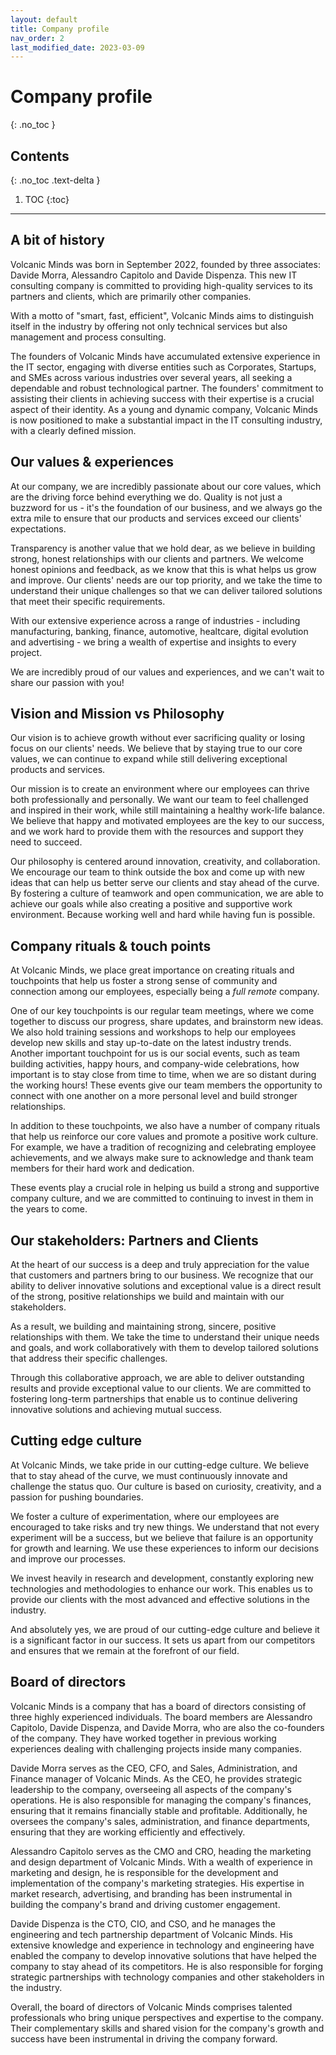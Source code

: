 ```yaml
---
layout: default
title: Company profile
nav_order: 2
last_modified_date: 2023-03-09
---
```


# Company profile
{: .no_toc }

## Contents
{: .no_toc .text-delta }

1. TOC
{:toc}

---

## A bit of history

Volcanic Minds was born in September 2022, founded by three associates: Davide Morra, Alessandro Capitolo and Davide Dispenza. This new IT consulting company is committed to providing high-quality services to its partners and clients, which are primarily other companies.

With a motto of "smart, fast, efficient", Volcanic Minds aims to distinguish itself in the industry by offering not only technical services but also management and process consulting. 

The founders of Volcanic Minds have accumulated extensive experience in the IT sector, engaging with diverse entities such as Corporates, Startups, and SMEs across various industries over several years, all seeking a dependable and robust technological partner. The founders' commitment to assisting their clients in achieving success with their expertise is a crucial aspect of their identity. As a young and dynamic company, Volcanic Minds is now positioned to make a substantial impact in the IT consulting industry, with a clearly defined mission.

## Our values & experiences

At our company, we are incredibly passionate about our core values, which are the driving force behind everything we do.
Quality is not just a buzzword for us - it's the foundation of our business, and we always go the extra mile to ensure that our products and services exceed our clients' expectations.

Transparency is another value that we hold dear, as we believe in building strong, honest relationships with our clients and partners. We welcome honest opinions and feedback, as we know that this is what helps us grow and improve.
Our clients' needs are our top priority, and we take the time to understand their unique challenges so that we can deliver tailored solutions that meet their specific requirements.

With our extensive experience across a range of industries - including manufacturing, banking, finance, automotive, healtcare, digital evolution and advertising - we bring a wealth of expertise and insights to every project. 

We are incredibly proud of our values and experiences, and we can't wait to share our passion with you!

## Vision and Mission vs Philosophy

Our vision is to achieve growth without ever sacrificing quality or losing focus on our clients' needs. We believe that by staying true to our core values, we can continue to expand while still delivering exceptional products and services.

Our mission is to create an environment where our employees can thrive both professionally and personally. We want our team to feel challenged and inspired in their work, while still maintaining a healthy work-life balance. We believe that happy and motivated employees are the key to our success, and we work hard to provide them with the resources and support they need to succeed.

Our philosophy is centered around innovation, creativity, and collaboration. We encourage our team to think outside the box and come up with new ideas that can help us better serve our clients and stay ahead of the curve. By fostering a culture of teamwork and open communication, we are able to achieve our goals while also creating a positive and supportive work environment. Because working well and hard while having fun is possible.

## Company rituals & touch points

At Volcanic Minds, we place great importance on creating rituals and touchpoints that help us foster a strong sense of community and connection among our employees, especially being a _full remote_ company.

One of our key touchpoints is our regular team meetings, where we come together to discuss our progress, share updates, and brainstorm new ideas. We also hold training sessions and workshops to help our employees develop new skills and stay up-to-date on the latest industry trends. Another important touchpoint for us is our social events, such as team building activities, happy hours, and company-wide celebrations, how important is to stay close from time to time, when we are so distant during the working hours! These events give our team members the opportunity to connect with one another on a more personal level and build stronger relationships.

In addition to these touchpoints, we also have a number of company rituals that help us reinforce our core values and promote a positive work culture. For example, we have a tradition of recognizing and celebrating employee achievements, and we always make sure to acknowledge and thank team members for their hard work and dedication.

These events play a crucial role in helping us build a strong and supportive company culture, and we are committed to continuing to invest in them in the years to come.

## Our stakeholders: Partners and Clients

At the heart of our success is a deep and truly appreciation for the value that customers and partners bring to our business. We recognize that our ability to deliver innovative solutions and exceptional value is a direct result of the strong, positive relationships we build and maintain with our stakeholders.

As a result, we building and maintaining strong, sincere, positive relationships with them. We take the time to understand their unique needs and goals, and work collaboratively with them to develop tailored solutions that address their specific challenges.

Through this collaborative approach, we are able to deliver outstanding results and provide exceptional value to our clients. We are committed to fostering long-term partnerships that enable us to continue delivering innovative solutions and achieving mutual success.

## Cutting edge culture

At Volcanic Minds, we take pride in our cutting-edge culture. We believe that to stay ahead of the curve, we must continuously innovate and challenge the status quo. Our culture is based on curiosity, creativity, and a passion for pushing boundaries.

We foster a culture of experimentation, where our employees are encouraged to take risks and try new things. We understand that not every experiment will be a success, but we believe that failure is an opportunity for growth and learning. We use these experiences to inform our decisions and improve our processes.

We invest heavily in research and development, constantly exploring new technologies and methodologies to enhance our work. This enables us to provide our clients with the most advanced and effective solutions in the industry.

And absolutely yes, we are proud of our cutting-edge culture and believe it is a significant factor in our success. It sets us apart from our competitors and ensures that we remain at the forefront of our field.

## Board of directors

Volcanic Minds is a company that has a board of directors consisting of three highly experienced individuals. The board members are Alessandro Capitolo, Davide Dispenza, and Davide Morra, who are also the co-founders of the company. They have worked together in previous working experiences dealing with challenging projects inside many companies.

Davide Morra serves as the CEO, CFO, and Sales, Administration, and Finance manager of Volcanic Minds. As the CEO, he provides strategic leadership to the company, overseeing all aspects of the company's operations. He is also responsible for managing the company's finances, ensuring that it remains financially stable and profitable. Additionally, he oversees the company's sales, administration, and finance departments, ensuring that they are working efficiently and effectively.

Alessandro Capitolo serves as the CMO and CRO, heading the marketing and design department of Volcanic Minds. With a wealth of experience in marketing and design, he is responsible for the development and implementation of the company's marketing strategies. His expertise in market research, advertising, and branding has been instrumental in building the company's brand and driving customer engagement.

Davide Dispenza is the CTO, CIO, and CSO, and he manages the engineering and tech partnership department of Volcanic Minds. His extensive knowledge and experience in technology and engineering have enabled the company to develop innovative solutions that have helped the company to stay ahead of its competitors. He is also responsible for forging strategic partnerships with technology companies and other stakeholders in the industry.

Overall, the board of directors of Volcanic Minds comprises talented professionals who bring unique perspectives and expertise to the company. Their complementary skills and shared vision for the company's growth and success have been instrumental in driving the company forward.
